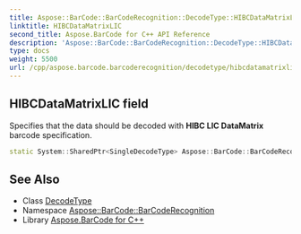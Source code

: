 ```yaml
---
title: Aspose::BarCode::BarCodeRecognition::DecodeType::HIBCDataMatrixLIC field
linktitle: HIBCDataMatrixLIC
second_title: Aspose.BarCode for C++ API Reference
description: 'Aspose::BarCode::BarCodeRecognition::DecodeType::HIBCDataMatrixLIC field. Specifies that the data should be decoded with HIBC LIC DataMatrix barcode specification in C++.'
type: docs
weight: 5500
url: /cpp/aspose.barcode.barcoderecognition/decodetype/hibcdatamatrixlic/
---
```

## HIBCDataMatrixLIC field


Specifies that the data should be decoded with **HIBC LIC DataMatrix** barcode specification.

```cpp
static System::SharedPtr<SingleDecodeType> Aspose::BarCode::BarCodeRecognition::DecodeType::HIBCDataMatrixLIC
```




## See Also

* Class [DecodeType](../)
* Namespace [Aspose::BarCode::BarCodeRecognition](../../)
* Library [Aspose.BarCode for C++](../../../)
